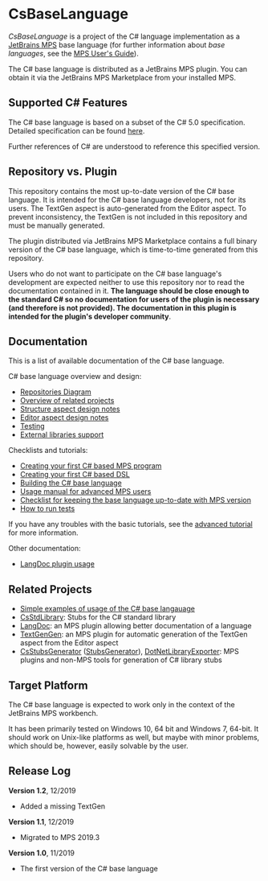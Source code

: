 # CsBaseLanguage

*CsBaseLanguage* is a project of the C# language implementation as a
[JetBrains MPS](https://www.jetbrains.com/mps/)
base language (for further information about *base languages*, see the
[MPS User's Guide](https://www.jetbrains.com/help/mps/mps-user-s-guide.html)).

The C# base language is distributed as a JetBrains MPS plugin. You can obtain it via
the JetBrains MPS Marketplace from your installed MPS.

## Supported C# Features

The C# base language is based on a subset of the C# 5.0 specification. Detailed specification
can be found [here](./doc/cs_specification.md).

Further references of C# are understood to reference this specified version.

## Repository vs. Plugin

This repository contains the most up-to-date version of the C# base language. It is intended for
the C# base language developers, not for its users. The TextGen aspect is auto-generated from the
Editor aspect. To prevent inconsistency, the TextGen is not included in this repository and must
be manually generated.

The plugin distributed via JetBrains MPS Marketplace contains a full binary version of the C#
base language, which is time-to-time generated from this repository.

Users who do not want to participate on the C# base language's development are
expected neither to use this repository nor to read the documentation contained in
it. **The language should be close enough to the standard C# so no documentation for
users of the plugin is necessary (and therefore is not provided). The documentation in
this plugin is intended for the plugin's developer community**.

## Documentation

This is a list of available documentation of the C# base language.

C# base language overview and design:
- [Repositories Diagram]
- [Overview of related projects](./doc/related_projects_overview.md)
- [Structure aspect design notes](./doc/structure_design.md)
- [Editor aspect design notes](./doc/editor_design.md)
- [Testing](./doc/testing.md)
- [External libraries support](./doc/library_stubs.md)

Checklists and tutorials:
- [Creating your first C# based MPS program](./doc/tutorial_program.pdf)
- [Creating your first C# based DSL](./doc/tutorial_dsl.pdf)
- [Building the C# base language](./doc/tutorial_build_csbaselanguage.pdf)
- [Usage manual for advanced MPS users](./doc/usage_advanced_users.md)
- [Checklist for keeping the base language up-to-date with MPS version](./doc/mps_upgrade.md)
- [How to run tests](./doc/testing.md)

If you have any troubles with the basic tutorials, see the
[advanced tutorial](./doc/usage_advanced_users.md) for more information.

Other documentation:
- [LangDoc plugin usage](./doc/langdoc_plugin.md)

## Related Projects

- [Simple examples of usage of the C# base langauage](https://github.com/Zeman-Dalibor/mpscs-examples)
- [CsStdLibrary](https://github.com/wirthma/CsStdLibrary): Stubs for the C# standard library
- [LangDoc](https://github.com/vaclav/LangDoc): an MPS plugin allowing better documentation of a
language
- [TextGenGen](https://github.com/Kripner/textGenGen): an MPS plugin for automatic generation of the
TextGen aspect from the Editor aspect
- [CsStubsGenerator](https://github.com/wirthma/CsStubsGenerator)
([StubsGenerator](https://github.com/wirthma/StubsGenerator)),
[DotNetLibraryExporter](https://github.com/Zeman-Dalibor/DotNetLibraryExporter):
MPS plugins and non-MPS tools for generation of C# library stubs

## Target Platform

The C# base language is expected to work only in the context of the JetBrains MPS workbench.

It has been primarily tested on Windows 10, 64 bit and Windows 7, 64-bit. It should work on Unix-like platforms
as well, but maybe with minor problems, which should be, however, easily solvable by the
user.

## Release Log

**Version 1.2**, 12/2019
- Added a missing TextGen

**Version 1.1**, 12/2019
- Migrated to MPS 2019.3

**Version 1.0**, 11/2019
- The first version of the C# base language






[Repositories Diagram]: https://www.draw.io/?lightbox=1&highlight=0000ff&edit=_blank&layers=1&nav=1&title=Repositories%20Diagram#R7VrbcqM4EP0aPzoFyFz8GNuZTKqS3al1aiaeNxlkrAxGXiE7eL9%2BWyAwNyc4IQmztSRVRi3RSN3ntLqBAZpu4muOt%2Bs75pFgYGhePECzgWHoxkiDHyk5pBJbt1KBz6mnBh0Fc%2FoPUUJ1nb%2BjHolKAwVjgaDbstBlYUhcUZJhztlTediKBeW7brFPaoK5i4O69Af1xFpJLU07dnwl1F%2BrW4%2Bzjg3OBitBtMYeeyqI0NUATTljIj3bxFMSSONldkmv%2B3KiN58YJ6Foc8HhmtwsDnfz2%2B%2F70H1cPP756MdDI9Wyx8FOLXhgWAHom3h0LyctDsoS1t87OdPJioViGCV%2BuoQBMAPw9eTYD2e%2B%2FN1sIzcakhhvtgE4UGmF6SWK0zHKMPk9DJgxOBYak6c1FWS%2Bxa7seQJsgWwtNgG0dDjF0Tb19orGxJPTokEwZQHjiSLkmcTxRiCPBGe%2FSKHHMZbIstRCFN7ActlkivZUJt4TLkhcECn7XhO2IYIfYIjqRabytQK7maH%2FqQCdDA%2FrAmpyIVZw9XPdR4%2FCiXLqGQ5GnTi45t1pNBfeKad2oP%2BWLjmWy%2B89bCK4GQ39ewa3mnWEo9GojCNkjC%2FMz0bSqIakWxz6M%2Bb2yh1dsNguW9%2FpgfHNmvFhMeKahPD%2FX7O%2FjvpnfwPVrexBoqCaIQuluTnbhZ40ZBIIGBdr5rMQB7csiQ7S5I9EiIMyGN4JVnYIial4KJwvpCpYfdqaxUpz0jioRuqbLDkxGryIibNym7xouQ5Zrp7zWsR23CXPGEZlcwJzn4iX9yFptGcxwEmABd2Xs6%2B3uPOvyXX09Wf84%2BGe3Xx%2FNOyb%2B9G8Ie0BHhGOBam5WfKswpqA%2BiGcu2AsApacSGhTSBkvVceGel6Q4IHAPoeXiSrpqi2joUjWYk4G5kwaHk0CvCTBBLu%2F%2FAQ%2BBfeskqOBZLJdGKfBgVA2Tk29IT98Ftk1fuY5tVpAKW1t4q12MRqViDtUelr7VKn%2BJs1UiMcZ%2FbPdsKKBrVYRYK%2BKiXyCr2e9VYOJzHt2yzydXfIsJ1H4AZf0KRq%2FR3Jiox4mJ3m8%2Bpj4fIzJi0JPc3wGS%2FND4SLZXBT7jpclrdNx%2FfVR2m4Zpa3PitLPzbpAv%2F%2FJ18PcSB9%2FCPe65IPTkg%2B60ytCODVClIrtlAwzJv4g4oUCunbVVbwFnxD%2B0RU3JDiG25icetbSMj%2BKV%2BPKkxun4cGN2cQq891YpTU4u%2BqF0LuUzzhlMhrgKKLuqe3KMs7YsKDxjXAK65DpbSI7v6Tokq5mW7q2ZGvBq01OzWRvzFutcto6MvNYnelIF64uKz66rWjS9YoqraYqtU1N1Ssy4caCKSNU98%2BJj4VXq8DTl3LsZPlVKdPOLcdy2r%2B5HBtCPWZlG1i3FVlWzSutul1F4%2FuVZHoTEs8Mi12GptFvGZr0cXm7M%2BxXxybYOy9shJChW7ph645dRhyyzAvNHgMSx8jUHAuh94pbzWY3a%2BjoVSKqt4SP0RI%2Bb8WFXs2DHK0VLDrzV43dyXvEOsU%2Fsa4rh%2FXadjCdyg2hm7TUMHv4rCV7g%2F8b1XuoXzTLPxL4JJY17Zm9fZvxhuDatszv12MvvV7mP9zdguALDervJ8peeiEaVotvU%2F41lnHJUQ9u6dEQFDsIduNKwYTM1sHOOj%2FWQfP47U1KrOMXTOjqXw%3D%3D

